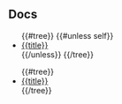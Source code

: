 ## Docs

<ul>
{{#tree}}
{{#unless self}}
<li><a href="{{href}}">{{title}}</a></li>
{{/unless}}
{{/tree}}
</ul>


<ul>
{{#tree}}
<li><a href="{{href}}">{{title}}</a></li>
{{/tree}}
</ul>

